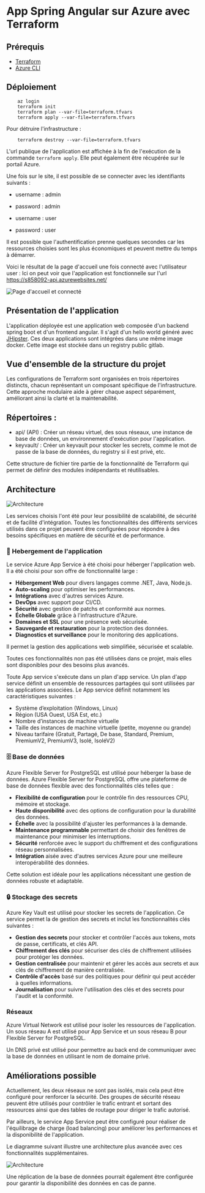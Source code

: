 # App Spring Angular sur Azure avec Terraform

## Prérequis

- [Terraform](https://www.terraform.io/downloads.html)
- [Azure CLI](https://docs.microsoft.com/en-us/cli/azure/install-azure-cli)

## Déploiement

```
    az login
    terraform init
    terraform plan --var-file=terraform.tfvars 
    terraform apply --var-file=terraform.tfvars
```

Pour détruire l'infrastructure :

```
    terraform destroy --var-file=terraform.tfvars
```

L'url publique de l'application est affichée à la fin de l'exécution de la commande `terraform apply`.
Elle peut également être récupérée sur le portail Azure.

Une fois sur le site, il est possible de se connecter avec les identifiants suivants :
- username : admin
- password : admin

- username : user
- password : user

Il est possible que l'authentification prenne quelques secondes car les ressources choisies sont les plus économiques et peuvent mettre du temps à démarrer.

Voici le résultat de la page d'accueil une fois connecté avec l'utilisateur user :
Ici on peut voir que l'application est fonctionnelle sur l'url https://s858092-api.azurewebsites.net/

![Page d'accueil et connecté](./images/working-solution-in-my-browser.jpg)

## Présentation de l'application

L'application déployée est une application web composée d'un backend spring boot et d'un frontend angular.
Il s'agit d'un hello world généré avec [JHipster](https://www.jhipster.tech/).
Ces deux applications sont intégrées dans une même image docker.
Cette image est stockée dans un registry public gitlab.

## Vue d'ensemble de la structure du projet
Les configurations de Terraform sont organisées en trois répertoires distincts, 
chacun représentant un composant spécifique de l'infrastructure. 
Cette approche modulaire aide à gérer chaque aspect séparément, améliorant ainsi la clarté et la maintenabilité.

## Répertoires :
- api/ (API) : Créer un réseau virtuel, des sous réseaux, une instance de base de données, un environnement d'exécution pour l'application.
- keyvault/ : Créer un keyvault pour stocker les secrets, comme le mot de passe de la base de données, du registry si il est privé, etc.

Cette structure de fichier tire partie de la fonctionnalité de Terraform qui permet de définir des modules indépendants et réutilisables.

## Architecture 

![Architecture](./images/diagram_azure_project_v1.drawio.png)

Les services choisis l'ont été pour leur possibilité de scalabilité, de sécurité et de facilité d'intégration.
Toutes les fonctionnalités des différents services utilisés dans ce projet peuvent être configurées pour répondre à des besoins spécifiques en matière de sécurité et de performance.

### 🏢 Hebergement de l'application

Le service Azure App Service à été choisi pour héberger l'application web.
Il a été choisi pour son offre de fonctionnalité large :

- **Hébergement Web** pour divers langages comme .NET, Java, Node.js.
- **Auto-scaling** pour optimiser les performances.
- **Intégrations** avec d'autres services Azure.
- **DevOps** avec support pour CI/CD.
- **Sécurité** avec gestion de patchs et conformité aux normes.
- **Échelle Globale** grâce à l'infrastructure d'Azure.
- **Domaines et SSL** pour une présence web sécurisée.
- **Sauvegarde et restauration** pour la protection des données.
- **Diagnostics et surveillance** pour le monitoring des applications.

Il permet la gestion des applications web simplifiée, sécurisée et scalable.

Toutes ces fonctionnalités non pas été utilisées dans ce projet, mais elles sont disponibles pour des besoins plus avancés.

Toute App service s'exécute dans un plan d'app service. Un plan d'app service définit un ensemble de ressources partagées qui sont utilisées par les applications associées.
Le App service définit notamment les caractéristiques suivantes :
- Système d’exploitation (Windows, Linux)
- Région (USA Ouest, USA Est, etc.)
- Nombre d’instances de machine virtuelle
- Taille des instances de machine virtuelle (petite, moyenne ou grande)
- Niveau tarifaire (Gratuit, Partagé, De base, Standard, Premium, PremiumV2, PremiumV3, Isolé, IsoléV2)

### 🗄️ Base de données

Azure Flexible Server for PostgreSQL est utilisé pour héberger la base de données.
Azure Flexible Server for PostgreSQL offre une plateforme de base de données flexible avec des fonctionnalités clés telles que :

- **Flexibilité de configuration** pour le contrôle fin des ressources CPU, mémoire et stockage.
- **Haute disponibilité** avec des options de configuration pour la durabilité des données.
- **Échelle** avec la possibilité d'ajuster les performances à la demande.
- **Maintenance programmable** permettant de choisir des fenêtres de maintenance pour minimiser les interruptions.
- **Sécurité** renforcée avec le support du chiffrement et des configurations réseau personnalisées.
- **Intégration** aisée avec d'autres services Azure pour une meilleure interopérabilité des données.

Cette solution est idéale pour les applications nécessitant une gestion de données robuste et adaptable.

### 🔒 Stockage des secrets 

Azure Key Vault est utilisé pour stocker les secrets de l'application.
Ce service permet la de gestion des secrets et inclut les fonctionnalités clés suivantes :
- **Gestion des secrets** pour stocker et contrôler l'accès aux tokens, mots de passe, certificats, et clés API.
- **Chiffrement des clés** pour sécuriser des clés de chiffrement utilisées pour protéger les données.
- **Gestion centralisée** pour maintenir et gérer les accès aux secrets et aux clés de chiffrement de manière centralisée.
- **Contrôle d'accès** basé sur des politiques pour définir qui peut accéder à quelles informations.
- **Journalisation** pour suivre l'utilisation des clés et des secrets pour l'audit et la conformité.

### Réseaux

Azure Virtual Network est utilisé pour isoler les ressources de l'application.
Un sous réseau A est utilisé pour App Service et un sous réseau B pour Flexible Server for PostgreSQL.

Un DNS privé est utilisé pour permettre au back end de communiquer avec la base de données en utilisant le nom de domaine privé.

## Améliorations possible

Actuellement, les deux réseaux ne sont pas isolés, mais cela peut être configuré pour renforcer la sécurité.
Des groupes de sécurité réseau peuvent être utilisés pour contrôler le trafic entrant et sortant des ressources ainsi que des tables de routage pour diriger le trafic autorisé. 

Par ailleurs, le service App Service peut être configuré pour réaliser de l'équilibrage de charge (load balancing) pour améliorer les performances et la disponibilité de l'application.

Le diagramme suivant illustre une architecture plus avancée avec ces fonctionnalités supplémentaires.

![Architecture](./images/diagram_azure_project_v2.drawio.png)

Une réplication de la base de données pourrait également être configurée pour garantir la disponibilité des données en cas de panne.


